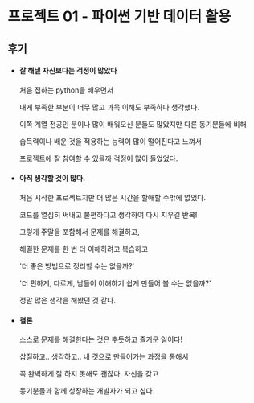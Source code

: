 # 프로젝트 01 - 파이썬 기반 데이터 활용

## 후기

- #### 잘 해낼 자신보다는 걱정이 많았다
  
  처음 접하는 python을 배우면서
  
  내게 부족한 부분이 너무 많고 과목 이해도 부족하다 생각했다.  
  
  이쪽 계열 전공인 분이나 많이 배워오신 분들도 많았지만 다른 동기분들에 비해
  
  습득력이나 배운 것을 적용하는 능력이 많이 떨어진다고 느껴서
  
  프로젝트에 잘 참여할 수 있을까 걱정이 많이 들었었다.

- #### 아직 생각할 것이 많다.
  
  처음 시작한 프로젝트지만 더 많은 시간을 할애할 수밖에 없었다.
  
  코드를 열심히 써내고 불편하다고 생각하여 다시 지우길 반복!
  
  그렇게 주말을 포함해서 문제를 해결하고, 
  
  해결한 문제를 한 번 더 이해하려고 복습하고
  
  '더 좋은 방법으로 정리할 수는 없을까?'
  
  '더 편하게, 다르게, 남들이 이해하기 쉽게 만들어 볼 수는 없을까?'
  
  정말 많은 생각을 해봤던 것 같다.

- #### 결론
  
  스스로 문제를 해결한다는 것은 뿌듯하고 즐거운 일이다!
  
  삽질하고.. 생각하고.. 내 것으로 만들어가는 과정을 통해서
  
  꼭 완벽하게 잘 하지 못해도 괜찮다. 자신을 갖고
  
  동기분들과 함께 성장하는 개발자가 되고 싶다.
  
  